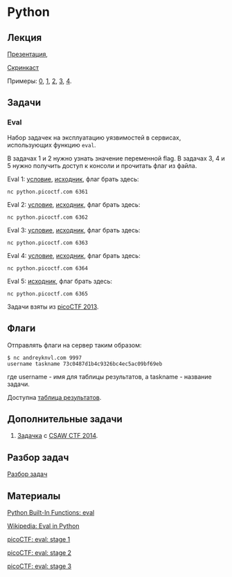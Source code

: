 Python
======

## Лекция

[Презентация](https://github.com/xairy/mipt-ctf/blob/master/01-intro/03-eval/slides.pdf),

[Скринкаст](https://www.youtube.com/watch?v=qUt1GRY8YD8)

Примеры:
[0](https://github.com/xairy/mipt-ctf/blob/master/01-intro/03-eval/examples/eval_examples_0.py),
[1](https://github.com/xairy/mipt-ctf/blob/master/01-intro/03-eval/examples/eval_examples_1.py),
[2](https://github.com/xairy/mipt-ctf/blob/master/01-intro/03-eval/examples/eval_examples_2.py),
[3](https://github.com/xairy/mipt-ctf/blob/master/01-intro/03-eval/examples/eval_examples_3.py),
[4](https://github.com/xairy/mipt-ctf/blob/master/01-intro/03-eval/examples/eval_examples_4.py).

## Задачи

### Eval

Набор задачек на эксплуатацию уязвимостей в сервисах, использующих функцию `eval`.

В задачах 1 и 2 нужно узнать значение переменной flag.
В задачах 3, 4 и 5 нужно получить доступ к консоли и прочитать флаг из файла.


Eval 1: [условие](https://2013.picoctf.com/problems/pyeval/stage1.html), [исходник](https://github.com/xairy/mipt-ctf/blob/master/01-intro/03-eval/tasks/eval1.py), флаг брать здесь:
```
nc python.picoctf.com 6361
```

Eval 2: [условие](https://2013.picoctf.com/problems/pyeval/stage2.html), [исходник](https://github.com/xairy/mipt-ctf/blob/master/01-intro/03-eval/tasks/eval2.py), флаг брать здесь:
```
nc python.picoctf.com 6362
```

Eval 3: [условие](https://2013.picoctf.com/problems/pyeval/stage3.html), [исходник](https://github.com/xairy/mipt-ctf/blob/master/01-intro/03-eval/tasks/eval3.py), флаг брать здесь:
```
nc python.picoctf.com 6363
```

Eval 4: [условие](https://2013.picoctf.com/problems/pyeval/stage4.html), [исходник](https://github.com/xairy/mipt-ctf/blob/master/01-intro/03-eval/tasks/eval4.py), флаг брать здесь:
```
nc python.picoctf.com 6364
```

Eval 5: [исходник](https://github.com/xairy/mipt-ctf/blob/master/01-intro/03-eval/tasks/eval5.py), флаг брать здесь:
```
nc python.picoctf.com 6365
```

Задачи взяты из [picoCTF 2013](https://2013.picoctf.com).


## Флаги

Отправлять флаги на сервер таким образом:
```
$ nc andreyknvl.com 9997
username taskname 73c0487d1b4c9326bc4ec5ac09bf69eb
```
где username - имя для таблицы результатов, а taskname - название задачи.

Доступна [таблица результатов](https://andreyknvl.com/mipt-ctf).


## Дополнительные задачи

1. [Задачка](https://github.com/xairy/mipt-ctf/blob/master/01-intro/03-eval/tasks/exec.py) с [CSAW CTF 2014](https://ctf.isis.poly.edu/).


## Разбор задач

[Разбор задач](https://github.com/xairy/mipt-ctf/blob/master/01-intro/03-eval/WRITEUP.md)


## Материалы

[Python Built-In Functions: eval](https://docs.python.org/2/library/functions.html#eval)

[Wikipedia: Eval in Python](https://en.wikipedia.org/wiki/Eval#Python)

[picoCTF: eval: stage 1](https://2013.picoctf.com/problems/pyeval/stage1.html)

[picoCTF: eval: stage 2](https://2013.picoctf.com/problems/pyeval/stage2.html)

[picoCTF: eval: stage 3](https://2013.picoctf.com/problems/pyeval/stage3.html)
